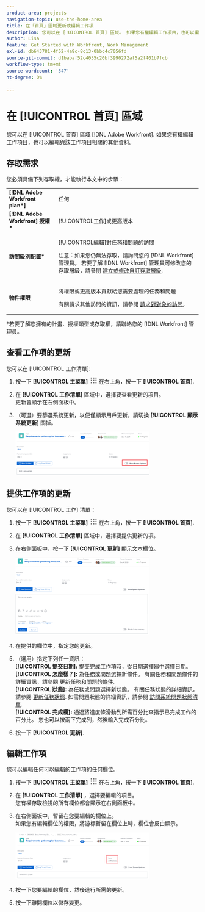 ```yaml
---
product-area: projects
navigation-topic: use-the-home-area
title: 在「首頁」區域更新或編輯工作項
description: 您可以在 [!UICONTROL 首頁] 區域。 如果您有權編輯工作項目，也可以編輯與該工作項目相關的其他資料。
author: Lisa
feature: Get Started with Workfront, Work Management
exl-id: db643781-4f52-4a8c-8c13-0bbc4c7056fd
source-git-commit: d1babaf52c4035c20bf3990272af5a2f401b7fcb
workflow-type: tm+mt
source-wordcount: '547'
ht-degree: 0%

---
```


# 在 [!UICONTROL 首頁] 區域

您可以在 [!UICONTROL 首頁] 區域 [!DNL Adobe Workfront]. 如果您有權編輯工作項目，也可以編輯與該工作項目相關的其他資料。

## 存取需求

您必須具備下列存取權，才能執行本文中的步驟：

<table style="table-layout:auto"> 
 <col> 
 </col> 
 <col> 
 </col> 
 <tbody> 
  <tr> 
   <td role="rowheader"><strong>[!DNL Adobe Workfront plan*]</strong></td> 
   <td> <p>任何</p> </td> 
  </tr> 
  <tr> 
   <td role="rowheader"><strong>[!DNL Adobe Workfront] 授權*</strong></td> 
   <td> <p>[!UICONTROL工作]或更高版本</p> </td> 
  </tr> 
  <tr> 
   <td role="rowheader"><strong>訪問級別配置*</strong></td> 
   <td> <p>[!UICONTROL編輯]對任務和問題的訪問</p> <p>注意：如果您仍無法存取，請詢問您的 [!DNL Workfront] 管理員。 若要了解 [!DNL Workfront] 管理員可修改您的存取層級，請參閱 <a href="../../../administration-and-setup/add-users/configure-and-grant-access/create-modify-access-levels.md" class="MCXref xref">建立或修改自訂存取層級</a>.</p> </td> 
  </tr> 
  <tr> 
   <td role="rowheader"><strong>物件權限</strong></td> 
   <td> <p>將權限或更高版本貢獻給您需要處理的任務和問題</p> <p>有關請求其他訪問的資訊，請參閱 <a href="../../../workfront-basics/grant-and-request-access-to-objects/request-access.md" class="MCXref xref">請求對對象的訪問 </a>.</p> </td> 
  </tr> 
 </tbody> 
</table>

&#42;若要了解您擁有的計畫、授權類型或存取權，請聯絡您的 [!DNL Workfront] 管理員。

## 查看工作項的更新

您可以在 [!UICONTROL 工作清單]:

1. 按一下 **[!UICONTROL 主菜單]** ![](assets/main-menu-icon.png) 在右上角，按一下 **[!UICONTROL 首頁]**.
1. 在 **[!UICONTROL 工作清單]** 區域中，選擇要查看更新的項目。\
   更新會顯示在右側面板中。

1. （可選）要篩選系統更新，以便僅顯示用戶更新，請切換 **[!UICONTROL 顯示系統更新]** 關掉。

   ![](assets/show-system-updates-home-350x114.png)

## 提供工作項的更新

您可以在 [!UICONTROL 工作] 清單：

1. 按一下 **[!UICONTROL 主菜單]** ![](assets/main-menu-icon.png) 在右上角，按一下 **[!UICONTROL 首頁]**.
1. 在 **[!UICONTROL 工作清單]** 區域中，選擇要提供更新的項。
1. 在右側面板中，按一下 **[!UICONTROL 更新]** 顯示文本欄位。

   ![](assets/make-an-update-box-expanded-home-nwe-350x204.png)

1. 在提供的欄位中，指定您的更新。
1. （選用）指定下列任一資訊：\
   **[!UICONTROL 提交日期]:** 提交完成工作項時，從日期選擇器中選擇日期。\
   **[!UICONTROL 怎麼樣？]:** 為任務或問題選擇新條件。 有關任務和問題條件的詳細資訊，請參閱 [更新任務和問題的條件](../../../manage-work/projects/updating-work-in-a-project/update-condition-for-tasks-and-issues.md).\
   **[!UICONTROL 狀態]:** 為任務或問題選擇新狀態。 有關任務狀態的詳細資訊，請參閱 [更新任務狀態](../../../manage-work/projects/updating-work-in-a-project/update-task-status.md). 如需問題狀態的詳細資訊，請參閱 [訪問系統問題狀態清單](../../../administration-and-setup/customize-workfront/creating-custom-status-and-priority-labels/issue-statuses.md).\
   **[!UICONTROL 完成欄]:** 通過將進度條滑動到所需百分比來指示已完成工作的百分比。 您也可以按兩下完成列，然後輸入完成百分比。

1. 按一下 **[!UICONTROL 更新]**.

## 編輯工作項

您可以編輯任何可以編輯的工作項的任何欄位。

1. 按一下 **[!UICONTROL 主菜單]** ![](assets/main-menu-icon.png) 在右上角，按一下 **[!UICONTROL 首頁]**.
1. 在 **[!UICONTROL 工作清單]** ，選擇要編輯的項目。\
   您有權存取檢視的所有欄位都會顯示在右側面板中。

1. 在右側面板中，暫留在您要編輯的欄位上。\
   如果您有編輯欄位的權限，將游標暫留在欄位上時，欄位會反白顯示。

   ![](assets/home-350x123.png)

1. 按一下您要編輯的欄位，然後進行所需的更新。
1. 按一下離開欄位以儲存變更。
